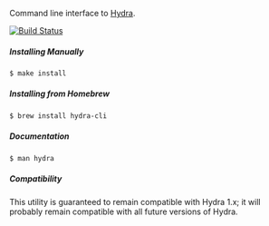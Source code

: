 Command line interface to [Hydra](https://github.com/sdegutis/hydra).

[![Build Status](https://travis-ci.org/sdegutis/hydra-cli.svg?branch=master)](https://travis-ci.org/sdegutis/hydra-cli)

##### Installing Manually

~~~bash
$ make install
~~~

##### Installing from Homebrew

~~~bash
$ brew install hydra-cli
~~~

##### Documentation

~~~bash
$ man hydra
~~~

##### Compatibility

This utility is guaranteed to remain compatible with Hydra 1.x; it
will probably remain compatible with all future versions of Hydra.
